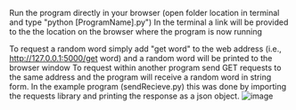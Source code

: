 Run the program directly in your browser (open folder location in terminal and type "python [ProgramName].py")
In the terminal a link will be provided to the the location on the browser where the program is now running

To request a random word simply add "get word" to the web address (i.e., http://127.0.0.1:5000/get word) and a random word will be printed to the browser window
To request within another program send GET requests to the same address and the program will receive a random word in string form.
In the example program (sendRecieve.py) this was done by importing the requests library and printing the response as a json object.
![image](https://user-images.githubusercontent.com/91282083/218647426-881e1463-ae50-481c-8aab-6621b9bcfc20.png)
